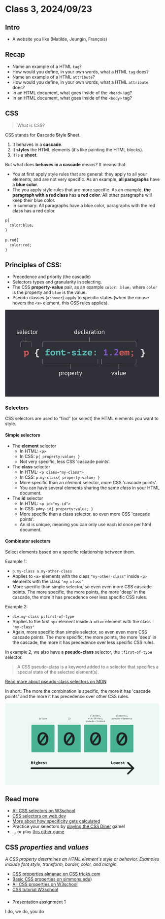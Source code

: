 # Class 3, 2024/09/23

## Intro

- A website you like (Matilde, Jeungin, François)

## Recap

- Name an example of a HTML `tag`?
- How would you define, in your own words, what a HTML `tag` does?
- Name an example of a HTML `attribute`?
- How would you define, in your own words, what a HTML `attribute` does?
- In an HTML document, what goes inside of the `<head>` tag?
- In an HTML document, what goes inside of the `<body>` tag?

## CSS

> What is CSS?

CSS stands for **C**ascade **S**tyle **S**heet.

1. It behaves in a **cascade**.
2. It **styles** the HTML elements (it's like painting the HTML blocks).
3. It is a **sheet**.
   
But what does **behaves in a cascade** means? It means that:

- You at first apply style rules that are general: they apply to all your elements, and are not very specific. As an example, **all paragraphs** have a **blue color**.
- The you apply style rules that are more specific. As an example, **the paragraph with a red class** has a **red color**. All other paragraphs will keep their blue color.
- In summary: All paragraphs have a blue color, paragraphs with the red class has a red color.

```
p{
  color:blue;
}

p.red{
  color:red;
}
```

## Principles of CSS:

- Precedence and priority (the cascade)
- Selectors types and granularity in selecting.
- The CSS **property-value** pair, as an example `color: blue;` where `color` is the property and `blue` is the value.
- Pseudo classes (`a:hover`) apply to specific states (when the mouse hovers the `<a>` element, this CSS rules applies).

<img src="css-terminology.jpg" width="500px">

### Selectors

CSS selectors are used to “find” (or select) the HTML elements you want to style.

#### Simple selectors

- The **element** selector
  - In HTML: `<p>`
  - In CSS: `p{ property:value; }`
  - Not very specific, less CSS 'cascade points'.
- The **class** selector
  - In HTML: `<p class="my-class">`
  - In CSS: `p.my-class{ property:value; }`
  - More specific than an *element* selector, more CSS 'cascade points'.
  - You can have several elements sharing the same *class* in your HTML document.
- The **id** selector
  - In HTML: `<p id="my-id">`
  - In CSS: `p#my-id{ property:value; }`
  - More specific than a class selector, so even more CSS 'cascade points'.
  - An id is unique, meaning you can only use each id once per html document.

#### Combinator selectors

Select elements based on a specific relationship between them.

Example 1:

- `p.my-class a.my-other-class`
- Applies to `<a>` elements with the class `"my-other-class"` inside `<p>` elements with the class `"my-class"`
- More specific than simple selector, so even even more CSS cascade points. The more specific, the more points, the more 'deep' in the cascade, the more it has precedence over less specific CSS rules.

Example 2:

- `div.my-class p:first-of-type`
- Applies to the first `<p>` element inside a `<div>` element with the class `"my-class"`
- Again, more specific than simple selector, so even even more CSS cascade points. The more specific, the more points, the more 'deep' in the cascade, the more it has precedence over less specific CSS rules.

In example 2, we also have a **pseudo-class** selector, the `:first-of-type` selector.

> A CSS pseudo-class is a keyword added to a selector that specifies a special state of the selected element(s).

[Read more about pseudo-class selectors on MDN](https://developer.mozilla.org/en-US/docs/Web/CSS/Pseudo-classes)

In short: The more the combination is specific, the more it has 'cascade points' and the more it has precedence over other CSS rules.

<img src="css-specificity.svg" width="500px">

## Read more

- [All CSS selectors on W3school](https://www.w3schools.com/cssref/css_selectors.php)
- [CSS selectors on web.dev](https://web.dev/learn/css/selectors?hl=en)
- [More about how specificity gets calculated](https://webdesign.tutsplus.com/what-is-css-specificity--cms-34141t)
- Practice your selectors by [playing the CSS Diner](https://flukeout.github.io) game!
- ... or play [this other game](https://toolness.github.io/css-selector-game/)
  
## CSS *properties* and *values*

*A CSS property determines an HTML element's style or behavior. Examples include font style, transform, border, color, and margin.*

- [CSS properties almanac on CSS tricks.com](https://css-tricks.com/almanac/properties/)
- [Basic CSS properties on simmons.edu](http://web.simmons.edu/~grabiner/comm244/weekthree/css-basic-properties.html))
- [All CSS properties on W3school](https://www.w3schools.com/cssref/index.php)
- [CSS tutorial W3school](https://www.w3schools.com/css/default.asp)

###

- Presentation assignment 1

I do, we do, you do

